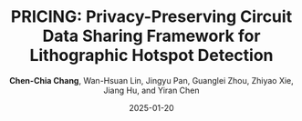 ---
title: "PRICING: Privacy-Preserving Circuit Data Sharing Framework for Lithographic Hotspot Detection"
collection: publications
permalink: /publication/2025-pricing
author: '<b>Chen-Chia Chang</b>, Wan-Hsuan Lin, Jingyu Pan, Guanglei Zhou, Zhiyao Xie, Jiang Hu, and Yiran Chen'
date: 2025-01-20
venue: 'In 30th Asia and South Pacific Design Automation Conference (ASPDAC ’25), January 20–23, 2025, Tokyo, Japan.'
link: 'https://zhiyaoxie.com/files/ASPDAC25_PRICING.pdf'
paperurl: 'http://turtleben.github.io/files/_ASPDAC_25__Privacy_Preserving_Circuit_Dataset_Construction-2.pdf'
---